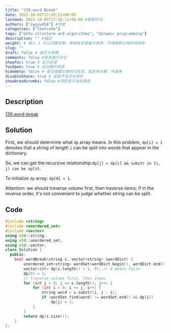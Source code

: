 ```yaml
---
title: "139.word Break"
date: 2022-10-05T17:28:11+08:00
lastmod: 2022-10-05T17:28:11+08:00 #更新时间
authors: ["zwyyy456"] #作者
categories: ["leetcode"]
tags: ["data structure and algorithms", "dynamic programming"]
description: "" #描述
weight: # 输入 1 可以顶置文章，用来给文章展示排序，不填就默认按时间排序
slug: ""
draft: false # 是否为草稿
comments: false #是否展示评论
showToc: true # 显示目录
TocOpen: true # 自动展开目录
hidemeta: false # 是否隐藏文章的元信息，如发布日期、作者等
disableShare: true # 底部不显示分享栏
showbreadcrumbs: false #顶部显示当前路径
---
```

## Description
[139.word-break](https://leetcode.com/problems/word-break/)

## Solution
First, we should determine what `dp` array means. In this problem, `dp[i] = 1` denotes that a string of length `i` can be split into words that appear in the dictionary.

So, we can get the recursive relationship:`dp[j] = dp[i] && substr in [i, j) can be split`.

To initialize `dp` array: `dp[0] = 1`.

Attention: we should traverse *volume* first, then traverse *items*; if in the reverse order, it's not convenient to judge whether string can be split.

## Code
```cpp
#include <string>
#include <unordered_set>
#include <vector>
using std::string;
using std::unordered_set;
using std::vector;
class Solution {
  public:
    bool wordBreak(string s, vector<string> &wordDict) {
        unordered_set<string> wordSet(wordDict.begin(), wordDict.end());
        vector<int> dp(s.length() + 1, 0); // 0 means false
        dp[0] = 1;
        // traverse volume first, then items
        for (int j = 0; j <= s.length(); j++) {
            for (int i = 0; i <= j; i++) {
                string word = s.substr(i, j - i);
                if (wordSet.find(word) != wordSet.end() && dp[i])
                    dp[j] = 1;
            }
        }
        return dp[s.size()];
    }
};
```

